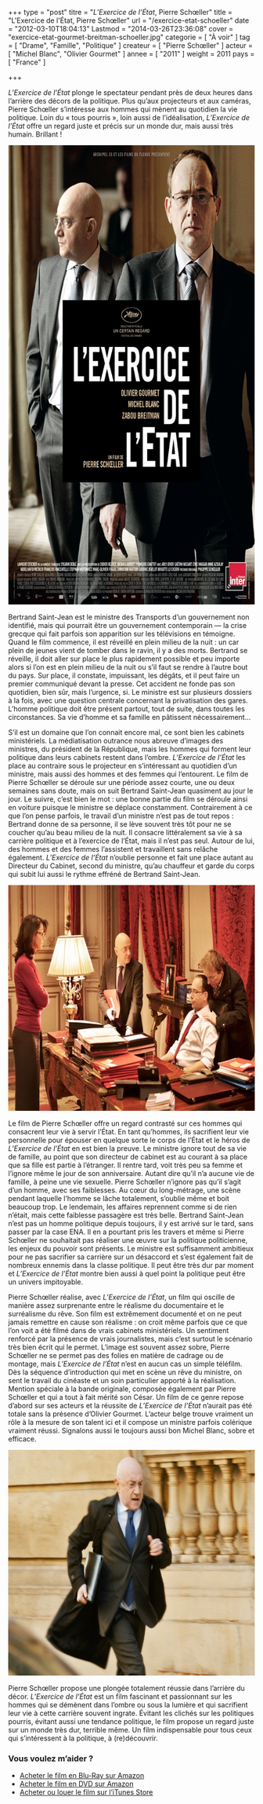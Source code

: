 +++
type = "post"
titre = "<em>L&rsquo;Exercice de l&rsquo;État</em>, Pierre Schœller"
title = "L'Exercice de l'État, Pierre Schœller"
url = "/exercice-etat-schoeller"
date = "2012-03-10T18:04:13"
Lastmod = "2014-03-26T23:36:08"
cover = "exercice-etat-gourmet-breitman-schoeller.jpg"
categorie = [ "À voir" ]
tag = [ "Drame", "Famille", "Politique" ]
createur = [ "Pierre Schœller" ]
acteur = [ "Michel Blanc", "Olivier Gourmet" ]
annee = [ "2011" ]
weight = 2011
pays = [ "France" ]

+++

<p><em>L&rsquo;Exercice de l&rsquo;État</em> plonge le spectateur pendant près de deux heures dans l&rsquo;arrière des décors de la politique. Plus qu&rsquo;aux projecteurs et aux caméras, Pierre Schœller s&rsquo;intéresse aux hommes qui mènent au quotidien la vie politique. Loin du &laquo;&nbsp;tous pourris&nbsp;&raquo;, loin aussi de l&rsquo;idéalisation, <em>L&rsquo;Exercice de l&rsquo;État</em> offre un regard juste et précis sur un monde dur, mais aussi très humain. Brillant !</p>
<div style="text-align: center;"><a href="http://www.allocine.fr/film/fichefilm_gen_cfilm=174671.html"><img class="aligncenter" style="border-style: initial; border-color: initial; border-image: initial; border-width: 0px;" src="exercice-etat-schoeller.jpg" alt="Exercice etat schoeller" width="690" height="936" border="0" /></a></div>
<p>Bertrand Saint-Jean est le ministre des Transports d&rsquo;un gouvernement non identifié, mais qui pourrait être un gouvernement contemporain — la crise grecque qui fait parfois son apparition sur les télévisions en témoigne. Quand le film commence, il est réveillé en plein milieu de la nuit : un car plein de jeunes vient de tomber dans le ravin, il y a des morts. Bertrand se réveille, il doit aller sur place le plus rapidement possible et peu importe alors si l&rsquo;on est en plein milieu de la nuit ou s&rsquo;il faut se rendre à l&rsquo;autre bout du pays. Sur place, il constate, impuissant, les dégâts, et il peut faire un premier communiqué devant la presse. Cet accident ne fonde pas son quotidien, bien sûr, mais l&rsquo;urgence, si. Le ministre est sur plusieurs dossiers à la fois, avec une question centrale concernant la privatisation des gares. L&rsquo;homme politique doit être présent partout, tout de suite, dans toutes les circonstances. Sa vie d&rsquo;homme et sa famille en pâtissent nécessairement…</p>
<p>S&rsquo;il est un domaine que l&rsquo;on connait encore mal, ce sont bien les cabinets ministériels. La médiatisation outrance nous abreuve d&rsquo;images des ministres, du président de la République, mais les hommes qui forment leur politique dans leurs cabinets restent dans l&rsquo;ombre. <em>L&rsquo;Exercice de l&rsquo;État</em> les place au contraire sous le projecteur en s&rsquo;intéressant au quotidien d&rsquo;un ministre, mais aussi des hommes et des femmes qui l&rsquo;entourent. Le film de Pierre Schœller se déroule sur une période assez courte, une ou deux semaines sans doute, mais on suit Bertrand Saint-Jean quasiment au jour le jour. Le suivre, c&rsquo;est bien le mot : une bonne partie du film se déroule ainsi en voiture puisque le ministre se déplace constamment. Contrairement à ce que l&rsquo;on pense parfois, le travail d&rsquo;un ministre n&rsquo;est pas de tout repos : Bertrand donne de sa personne, il se lève souvent très tôt pour ne se coucher qu&rsquo;au beau milieu de la nuit. Il consacre littéralement sa vie à sa carrière politique et à l&rsquo;exercice de l&rsquo;État, mais il n&rsquo;est pas seul. Autour de lui, des hommes et des femmes l&rsquo;assistent et travaillent sans relâche également. <em>L&rsquo;Exercice de l&rsquo;État</em> n&rsquo;oublie personne et fait une place autant au Directeur du Cabinet, second du ministre, qu&rsquo;au chauffeur et garde du corps qui subit lui aussi le rythme effréné de Bertrand Saint-Jean.</p>
<div style="text-align: center;"><img class="aligncenter" style="border-style: initial; border-color: initial; border-image: initial; border-width: 0px;" src="schoeller-exercice-etat.jpg" alt="Schoeller exercice etat" width="690" height="460" border="0" /></div>
<p>Le film de Pierre Schœller offre un regard contrasté sur ces hommes qui consacrent leur vie à servir l&rsquo;État. En tant qu&rsquo;hommes, ils sacrifient leur vie personnelle pour épouser en quelque sorte le corps de l&rsquo;État et le héros de <em>L&rsquo;Exercice de l&rsquo;État</em> en est bien la preuve. Le ministre ignore tout de sa vie de famille, au point que son directeur de cabinet est au courant à sa place que sa fille est partie à l&rsquo;étranger. Il rentre tard, voit très peu sa femme et l&rsquo;ignore même le jour de son anniversaire. Autant dire qu&rsquo;il n&rsquo;a aucune vie de famille, à peine une vie sexuelle. Pierre Schœller n&rsquo;ignore pas qu&rsquo;il s&rsquo;agit d&rsquo;un homme, avec ses faiblesses. Au cœur du long-métrage, une scène pendant laquelle l&rsquo;homme se lâche totalement, s&rsquo;oublie même et boit beaucoup trop. Le lendemain, les affaires reprennent comme si de rien n&rsquo;était, mais cette faiblesse passagère est très belle. Bertrand Saint-Jean n&rsquo;est pas un homme politique depuis toujours, il y est arrivé sur le tard, sans passer par la case ENA. Il en a pourtant pris les travers et même si Pierre Schœller ne souhaitait pas réaliser une œuvre sur la politique politicienne, les enjeux du pouvoir sont présents. Le ministre est suffisamment ambitieux pour ne pas sacrifier sa carrière sur un désaccord et s&rsquo;est également fait de nombreux ennemis dans la classe politique. Il peut être très dur par moment et <em>L&rsquo;Exercice de l&rsquo;État</em> montre bien aussi à quel point la politique peut être un univers impitoyable.</p>
<p>Pierre Schœller réalise, avec <em>L&rsquo;Exercice de l&rsquo;État</em>, un film qui oscille de manière assez surprenante entre le réalisme du documentaire et le surréalisme du rêve. Son film est extrêmement documenté et on ne peut jamais remettre en cause son réalisme : on croit même parfois que ce que l&rsquo;on voit a été filmé dans de vrais cabinets ministériels. Un sentiment renforcé par la présence de vrais journalistes, mais c&rsquo;est surtout le scénario très bien écrit qui le permet. L&rsquo;image est souvent assez sobre, Pierre Schœller ne se permet pas des folies en matière de cadrage ou de montage, mais <em>L&rsquo;Exercice de l&rsquo;État</em> n&rsquo;est en aucun cas un simple téléfilm. Dès la séquence d&rsquo;introduction qui met en scène un rêve du ministre, on sent le travail du cinéaste et un soin particulier apporté à la réalisation. Mention spéciale à la bande originale, composée également par Pierre Schœller et qui a tout à fait mérité son César. Un film de ce genre repose d&rsquo;abord sur ses acteurs et la réussite de <em>L&rsquo;Exercice de l&rsquo;État</em> n&rsquo;aurait pas été totale sans la présence d&rsquo;Olivier Gourmet. L&rsquo;acteur belge trouve vraiment un rôle à la mesure de son talent ici et il compose un ministre parfois colérique vraiment réussi. Signalons aussi le toujours aussi bon Michel Blanc, sobre et efficace.</p>
<div style="text-align: center;"><img class="aligncenter" style="border-style: initial; border-color: initial; border-image: initial; border-width: 0px;" src="exercice-etat-michel-blanc.jpg" alt="Exercice etat michel blanc" width="690" height="460" border="0" /></div>
<p>Pierre Schœller propose une plongée totalement réussie dans l&rsquo;arrière du décor. <em>L&rsquo;Exercice de l&rsquo;État</em> est un film fascinant et passionnant sur les hommes qui se démènent dans l&rsquo;ombre ou sous la lumière et qui sacrifient leur vie à cette carrière souvent ingrate. Évitant les clichés sur les politiques pourris, évitant aussi une tendance politique, le film propose un regard juste sur un monde très dur, terrible même. Un film indispensable pour tous ceux qui s&rsquo;intéressent à la politique, à (re)découvrir.</p>
<div class="amazon">
<h3>Vous voulez m&rsquo;aider ?</h3>
<ul>
<li><a href="http://www.amazon.fr/gp/product/B0069OF0I8/ref=as_li_ss_tl?ie=UTF8&amp;tag=leblogdenic07-21&amp;linkCode=as2&amp;camp=1642&amp;creative=19458&amp;creativeASIN=B0069OF0I8">Acheter le film en Blu-Ray sur Amazon</a></li>
<li><a href="http://www.amazon.fr/gp/product/B0069OEZKM/ref=as_li_ss_tl?ie=UTF8&amp;tag=leblogdenic07-21&amp;linkCode=as2&amp;camp=1642&amp;creative=19458&amp;creativeASIN=B0069OEZKM">Acheter le film en DVD sur Amazon</a></li>
<li><a href="http://itunes.apple.com/fr/movie/lexercice-de-letat/id498720491">Acheter ou louer le film sur l&rsquo;iTunes Store</a></li>
</ul>
</div>

